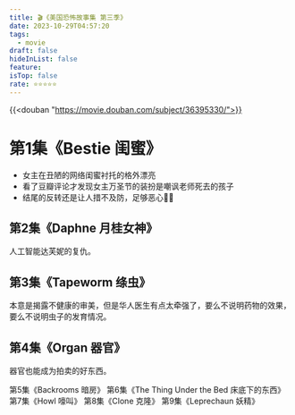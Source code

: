```yaml
---
title: 🎬《美国恐怖故事集 第三季》
date: 2023-10-29T04:57:20
tags:
  - movie
draft: false
hideInList: false
feature: 
isTop: false
rate: ⭐️⭐️⭐️⭐️⭐️
---
```


{{<douban "https://movie.douban.com/subject/36395330/">}}


# 第1集《Bestie 闺蜜》
- 女主在丑陋的网络闺蜜衬托的格外漂亮
- 看了豆瓣评论才发现女主万圣节的装扮是嘲讽老师死去的孩子
- 结尾的反转还是让人措不及防，足够恶心👍🏻


## 第2集《Daphne 月桂女神》
人工智能达芙妮的复仇。

## 第3集《Tapeworm 绦虫》
本意是揭露不健康的审美，但是华人医生有点太牵强了，要么不说明药物的效果，要么不说明虫子的发育情况。

## 第4集《Organ 器官》
器官也能成为拍卖的好东西。

第5集《Backrooms 暗房》
第6集《The Thing Under the Bed 床底下的东西》
第7集《Howl 嚎叫》
第8集《Clone 克隆》
第9集《Leprechaun 妖精》


<!--more-->
